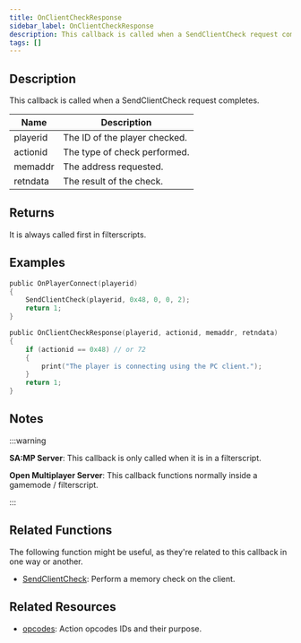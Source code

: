 ```yaml
---
title: OnClientCheckResponse
sidebar_label: OnClientCheckResponse
description: This callback is called when a SendClientCheck request completes
tags: []
---
```


## Description

This callback is called when a SendClientCheck request completes.

| Name     | Description                   |
| -------- | ----------------------------- |
| playerid | The ID of the player checked. |
| actionid | The type of check performed.  |
| memaddr  | The address requested.        |
| retndata | The result of the check.      |

## Returns

It is always called first in filterscripts.

## Examples

```c
public OnPlayerConnect(playerid)
{
    SendClientCheck(playerid, 0x48, 0, 0, 2);
    return 1;
}

public OnClientCheckResponse(playerid, actionid, memaddr, retndata)
{
    if (actionid == 0x48) // or 72
    {
        print("The player is connecting using the PC client.");
    }
    return 1;
}
```

## Notes

:::warning

**SA:MP Server**: This callback is only called when it is in a filterscript.

**Open Multiplayer Server**: This callback functions normally inside a gamemode / filterscript.

:::

## Related Functions

The following function might be useful, as they're related to this callback in one way or another.

- [SendClientCheck](../functions/SendClientCheck): Perform a memory check on the client.

## Related Resources

- [opcodes](../resources/opcodes): Action opcodes IDs and their purpose.
